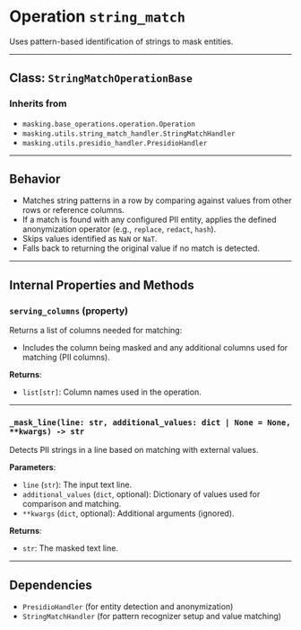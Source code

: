 # Operation `string_match`

Uses pattern-based identification of strings to mask entities.

---

## Class: `StringMatchOperationBase`

### Inherits from
- `masking.base_operations.operation.Operation`
- `masking.utils.string_match_handler.StringMatchHandler`
- `masking.utils.presidio_handler.PresidioHandler`

---

## Behavior

- Matches string patterns in a row by comparing against values from other rows or reference columns.
- If a match is found with any configured PII entity, applies the defined anonymization operator (e.g., `replace`, `redact`, `hash`).
- Skips values identified as `NaN` or `NaT`.
- Falls back to returning the original value if no match is detected.

---

## Internal Properties and Methods

### `serving_columns` (property)

Returns a list of columns needed for matching:
- Includes the column being masked and any additional columns used for matching (PII columns).

**Returns**:
- `list[str]`: Column names used in the operation.

---

### `_mask_line(line: str, additional_values: dict | None = None, **kwargs) -> str`

Detects PII strings in a line based on matching with external values.

**Parameters**:
- `line` (`str`): The input text line.
- `additional_values` (`dict`, optional): Dictionary of values used for comparison and matching.
- `**kwargs` (`dict`, optional): Additional arguments (ignored).

**Returns**:
- `str`: The masked text line.

---

## Dependencies

- `PresidioHandler` (for entity detection and anonymization)
- `StringMatchHandler` (for pattern recognizer setup and value matching)
